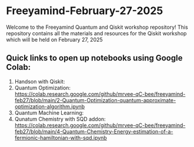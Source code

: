# Freeyamind-February-27-2025


Welcome to the Freeyamind Quantum and Qiskit workshop repository! This repository contains all the materials and resources for the Qiskit workshop which will be held on February 27, 2025

## Quick links to open up notebooks using Google Colab:

1. Handson with Qiskit: 
2. Quantum Optimization: https://colab.research.google.com/github/mrvee-qC-bee/freeyamind-feb27/blob/main/2-Quantum-Optimization-quantum-approximate-optimization-algorithm.ipynb
3. Quantum Machine Learning: 
4. Qunatum Chemistry with SQD addon: https://colab.research.google.com/github/mrvee-qC-bee/freeyamind-feb27/blob/main/4-Quantum-Chemistry-Energy-estimation-of-a-fermionic-hamiltonian-with-sqd.ipynb
